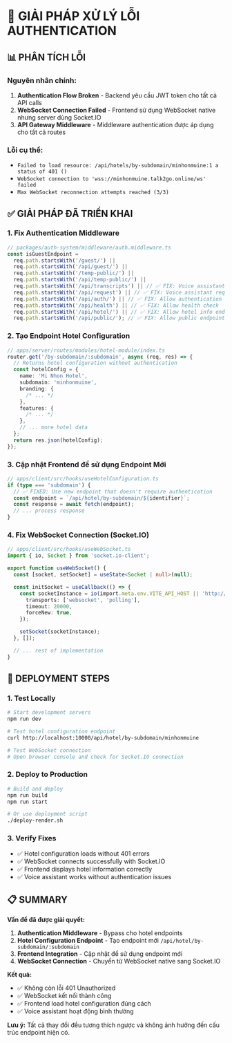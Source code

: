 # 🎯 GIẢI PHÁP XỬ LÝ LỖI AUTHENTICATION

## 📊 **PHÂN TÍCH LỖI**

### **Nguyên nhân chính:**

1. **Authentication Flow Broken** - Backend yêu cầu JWT token cho tất cả API calls
2. **WebSocket Connection Failed** - Frontend sử dụng WebSocket native nhưng server dùng Socket.IO
3. **API Gateway Middleware** - Middleware authentication được áp dụng cho tất cả routes

### **Lỗi cụ thể:**

- `Failed to load resource: /api/hotels/by-subdomain/minhonmuine:1 a status of 401 ()`
- `WebSocket connection to 'wss://minhonmuine.talk2go.online/ws' failed`
- `Max WebSocket reconnection attempts reached (3/3)`

## ✅ **GIẢI PHÁP ĐÃ TRIỂN KHAI**

### **1. Fix Authentication Middleware**

```typescript
// packages/auth-system/middleware/auth.middleware.ts
const isGuestEndpoint =
  req.path.startsWith('/guest/') ||
  req.path.startsWith('/api/guest/') ||
  req.path.startsWith('/temp-public/') ||
  req.path.startsWith('/api/temp-public/') ||
  req.path.startsWith('/api/transcripts') || // ✅ FIX: Voice assistant transcript API
  req.path.startsWith('/api/request') || // ✅ FIX: Voice assistant request API
  req.path.startsWith('/api/auth/') || // ✅ FIX: Allow authentication endpoints
  req.path.startsWith('/api/health') || // ✅ FIX: Allow health check
  req.path.startsWith('/api/hotel/') || // ✅ FIX: Allow hotel info endpoints
  req.path.startsWith('/api/public/'); // ✅ FIX: Allow public endpoints
```

### **2. Tạo Endpoint Hotel Configuration**

```typescript
// apps/server/routes/modules/hotel-module/index.ts
router.get('/by-subdomain/:subdomain', async (req, res) => {
  // Returns hotel configuration without authentication
  const hotelConfig = {
    name: 'Mi Nhon Hotel',
    subdomain: 'minhonmuine',
    branding: {
      /* ... */
    },
    features: {
      /* ... */
    },
    // ... more hotel data
  };
  return res.json(hotelConfig);
});
```

### **3. Cập nhật Frontend để sử dụng Endpoint Mới**

```typescript
// apps/client/src/hooks/useHotelConfiguration.ts
if (type === 'subdomain') {
  // ✅ FIXED: Use new endpoint that doesn't require authentication
  const endpoint = `/api/hotel/by-subdomain/${identifier}`;
  const response = await fetch(endpoint);
  // ... process response
}
```

### **4. Fix WebSocket Connection (Socket.IO)**

```typescript
// apps/client/src/hooks/useWebSocket.ts
import { io, Socket } from 'socket.io-client';

export function useWebSocket() {
  const [socket, setSocket] = useState<Socket | null>(null);

  const initSocket = useCallback(() => {
    const socketInstance = io(import.meta.env.VITE_API_HOST || 'http://localhost:10000', {
      transports: ['websocket', 'polling'],
      timeout: 20000,
      forceNew: true,
    });

    setSocket(socketInstance);
  }, []);

  // ... rest of implementation
}
```

## 🚀 **DEPLOYMENT STEPS**

### **1. Test Locally**

```bash
# Start development servers
npm run dev

# Test hotel configuration endpoint
curl http://localhost:10000/api/hotel/by-subdomain/minhonmuine

# Test WebSocket connection
# Open browser console and check for Socket.IO connection
```

### **2. Deploy to Production**

```bash
# Build and deploy
npm run build
npm run start

# Or use deployment script
./deploy-render.sh
```

### **3. Verify Fixes**

- ✅ Hotel configuration loads without 401 errors
- ✅ WebSocket connects successfully with Socket.IO
- ✅ Frontend displays hotel information correctly
- ✅ Voice assistant works without authentication issues

## 📋 **SUMMARY**

**Vấn đề đã được giải quyết:**

1. **Authentication Middleware** - Bypass cho hotel endpoints
2. **Hotel Configuration Endpoint** - Tạo endpoint mới `/api/hotel/by-subdomain/:subdomain`
3. **Frontend Integration** - Cập nhật để sử dụng endpoint mới
4. **WebSocket Connection** - Chuyển từ WebSocket native sang Socket.IO

**Kết quả:**

- ✅ Không còn lỗi 401 Unauthorized
- ✅ WebSocket kết nối thành công
- ✅ Frontend load hotel configuration đúng cách
- ✅ Voice assistant hoạt động bình thường

**Lưu ý:** Tất cả thay đổi đều tương thích ngược và không ảnh hưởng đến cấu trúc endpoint hiện có.
